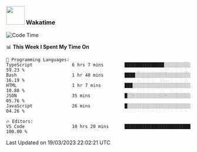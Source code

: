 ### <img src="https://media.giphy.com/media/VgCDAzcKvsR6OM0uWg/giphy.gif" width="50"> Wakatime

  <!--START_SECTION:waka-->
![Code Time](http://img.shields.io/badge/Code%20Time-1%2C321%20hrs%2014%20mins-blue)

📊 **This Week I Spent My Time On** 

```text
💬 Programming Languages: 
TypeScript               6 hrs 7 mins        ███████████████░░░░░░░░░░   59.23 % 
Bash                     1 hr 40 mins        ████░░░░░░░░░░░░░░░░░░░░░   16.19 % 
HTML                     1 hr 7 mins         ███░░░░░░░░░░░░░░░░░░░░░░   10.88 % 
JSON                     35 mins             █░░░░░░░░░░░░░░░░░░░░░░░░   05.76 % 
JavaScript               26 mins             █░░░░░░░░░░░░░░░░░░░░░░░░   04.26 % 

🔥 Editors: 
VS Code                  10 hrs 20 mins      █████████████████████████   100.00 % 
```


 Last Updated on 19/03/2023 22:02:21 UTC
<!--END_SECTION:waka-->
